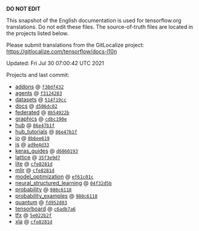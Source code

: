 __DO NOT EDIT__

This snapshot of the English documentation is used for tensorflow.org
translations. Do not edit these files. The source-of-truth files are located in
the projects listed below.

Please submit translations from the GitLocalize project: https://gitlocalize.com/tensorflow/docs-l10n

Updated: Fri Jul 30 07:00:42 UTC 2021

Projects and last commit:

- [addons](https://github.com/tensorflow/addons/tree/master/docs) @ <a href='https://github.com/tensorflow/addons/commit/f30df4322b5580b3e5946530a60f7126035dd73b'><code>f30df432</code></a>
- [agents](https://github.com/tensorflow/agents/tree/master/docs) @ <a href='https://github.com/tensorflow/agents/commit/f3124283d505031c3a261cc9b5a52b1ae506235e'><code>f3124283</code></a>
- [datasets](https://github.com/tensorflow/datasets/tree/master/docs) @ <a href='https://github.com/tensorflow/datasets/commit/514f19ccc1a7c65ac8cf07d8d7f3098581f783dd'><code>514f19cc</code></a>
- [docs](https://github.com/tensorflow/docs/tree/master/site/en) @ <a href='https://github.com/tensorflow/docs/commit/d506dc022bf96cd5837193dfafd9359f88d2cfba'><code>d506dc02</code></a>
- [federated](https://github.com/tensorflow/federated/tree/master/docs) @ <a href='https://github.com/tensorflow/federated/commit/8b54922bab11c8830a6ae6428174a917a0b14c31'><code>8b54922b</code></a>
- [graphics](https://github.com/tensorflow/graphics/tree/master/tensorflow_graphics/g3doc) @ <a href='https://github.com/tensorflow/graphics/commit/cdbc190e5c04efac7a48d7bc5dfa427598849a24'><code>cdbc190e</code></a>
- [hub](https://github.com/tensorflow/hub/tree/master/docs) @ <a href='https://github.com/tensorflow/hub/commit/86e47b1f532094a09d746ef052ae5bb03f4e1403'><code>86e47b1f</code></a>
- [hub_tutorials](https://github.com/tensorflow/hub/tree/master/examples/colab) @ <a href='https://github.com/tensorflow/hub/commit/86e47b1f532094a09d746ef052ae5bb03f4e1403'><code>86e47b1f</code></a>
- [io](https://github.com/tensorflow/io/tree/master/docs) @ <a href='https://github.com/tensorflow/io/commit/0b6ee6194cd293516a95a05019136fa79ae2a407'><code>0b6ee619</code></a>
- [js](https://github.com/tensorflow/tfjs-website/tree/master/docs) @ <a href='https://github.com/tensorflow/tfjs-website/commit/ad9e4d33fbd89e8f62576e5b74c5e817734b0c9e'><code>ad9e4d33</code></a>
- [keras_guides](https://github.com/tensorflow/docs/tree/snapshot-keras/site/en/guide/keras) @ <a href='https://github.com/tensorflow/docs/commit/d60601932946d1f9356aaf071fe553dd365e8f1c'><code>d6060193</code></a>
- [lattice](https://github.com/tensorflow/lattice/tree/master/docs) @ <a href='https://github.com/tensorflow/lattice/commit/35f3e9d7da7f90a700d7a903e1818e82965f245c'><code>35f3e9d7</code></a>
- [lite](https://github.com/tensorflow/tensorflow/tree/master/tensorflow/lite/g3doc) @ <a href='https://github.com/tensorflow/tensorflow/commit/cfe8281d6aaac2d557a8057970f432514fb68dc3'><code>cfe8281d</code></a>
- [mlir](https://github.com/tensorflow/tensorflow/tree/master/tensorflow/compiler/mlir/g3doc) @ <a href='https://github.com/tensorflow/tensorflow/commit/cfe8281d6aaac2d557a8057970f432514fb68dc3'><code>cfe8281d</code></a>
- [model_optimization](https://github.com/tensorflow/model-optimization/tree/master/tensorflow_model_optimization/g3doc) @ <a href='https://github.com/tensorflow/model-optimization/commit/ef61c01cca7fe79c50c7eabb5da695d646634a79'><code>ef61c01c</code></a>
- [neural_structured_learning](https://github.com/tensorflow/neural-structured-learning/tree/master/g3doc) @ <a href='https://github.com/tensorflow/neural-structured-learning/commit/04f32d5b8cce8d1761d02d3678eaa5b615ecb3e6'><code>04f32d5b</code></a>
- [probability](https://github.com/tensorflow/probability/tree/main/tensorflow_probability/g3doc) @ <a href='https://github.com/tensorflow/probability/commit/980c6118aafe01fad84dc96d8403bee63a6c2d3c'><code>980c6118</code></a>
- [probability_examples](https://github.com/tensorflow/probability/tree/main/tensorflow_probability/examples/jupyter_notebooks) @ <a href='https://github.com/tensorflow/probability/commit/980c6118aafe01fad84dc96d8403bee63a6c2d3c'><code>980c6118</code></a>
- [quantum](https://github.com/tensorflow/quantum/tree/master/docs) @ <a href='https://github.com/tensorflow/quantum/commit/fd952d0362c5445eef0da4437fb3e5ebb16b7948'><code>fd952d03</code></a>
- [tensorboard](https://github.com/tensorflow/tensorboard/tree/master/docs) @ <a href='https://github.com/tensorflow/tensorboard/commit/c6adb7a6977b1147d46aaa8532377fe05665b99b'><code>c6adb7a6</code></a>
- [tfx](https://github.com/tensorflow/tfx/tree/master/docs) @ <a href='https://github.com/tensorflow/tfx/commit/5e022b2ff8a43f4ea8f2b1361e9f91a476ba0aec'><code>5e022b2f</code></a>
- [xla](https://github.com/tensorflow/tensorflow/tree/master/tensorflow/compiler/xla/g3doc) @ <a href='https://github.com/tensorflow/tensorflow/commit/cfe8281d6aaac2d557a8057970f432514fb68dc3'><code>cfe8281d</code></a>

